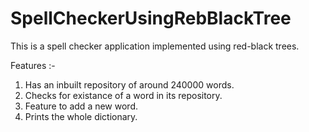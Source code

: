 SpellCheckerUsingRebBlackTree
=============================

This is a spell checker application implemented using red-black trees.


Features :-
1. Has an inbuilt repository of around 240000 words.
2. Checks for existance of a word in its repository.
3. Feature to add a new word.
4. Prints the whole dictionary.